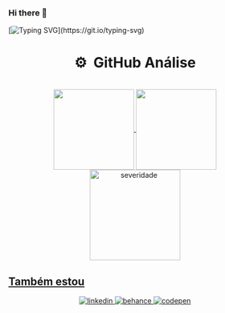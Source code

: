### Hi there 👋
[![Typing SVG](https://readme-typing-svg.herokuapp.com?color=%AD0DD9&width=450&lines=Ol%C3%A1%2C+meu+nome+%C3%A9+Severo!;Seja+muito+bem-vindo(a)+por+aqui.)](https://git.io/typing-svg)

<!-- ## Github Stats  
<div>
    <img height="180em" align="right" src="https://github-readme-stats.vercel.app/api/top-langs?username=severidade&show_icons=true&locale=en&layout=compact" alt="severidade" />
    <img height="180em" src="https://github-readme-stats.vercel.app/api?username=severidade&show_icons=true&locale=en" alt="severidade" />
    <img height="180em" src="https://github-readme-streak-stats.herokuapp.com/?user=severidade&" alt="severidade" />
<div> -->
    
    
<div align="center">
    <h1> ⚙️ &nbsp;GitHub Análise </h1>
    <br>
    <a href="https://github.com/severidade">
    <img align="center" height="160rem" src="https://github-readme-stats.vercel.app/api?username=severidade&show_icons=true&theme=dracula&include_all_commits=true&count_private=true"/>
    <img align="center" height="160rem" src="https://github-readme-stats.vercel.app/api/top-langs/?username=severidade&layout=compact&langs_count=7&theme=dracula"/>
    <img height="180em" src="https://github-readme-streak-stats.herokuapp.com/?user=severidade&layout=compact&langs_count=7&theme=dracula" alt="severidade" />
</div>


## Também estou 
<div align="center">
<a href="https://www.linkedin.com/in/severidade/" target="_blank">
<img src=https://img.shields.io/badge/linkedin-%231E77B5.svg?&style=for-the-badge&logo=linkedin&logoColor=white alt=linkedin style="margin-bottom: 5px;" />
</a>
<a href="https://www.behance.net/severidade" target="_blank">
<img src=https://img.shields.io/badge/behance-%23191919.svg?&style=for-the-badge&logo=behance&logoColor=white alt=behance style="margin-bottom: 5px;" />
</a>
<a href="https://codepen.io/severidade" target="_blank">
<img src=https://img.shields.io/badge/codepen-%23131417.svg?&style=for-the-badge&logo=codepen&logoColor=white alt=codepen style="margin-bottom: 5px;" />
</a>  
</div>



<!--
**severidade/severidade** is a ✨ _special_ ✨ repository because its `README.md` (this file) appears on your GitHub profile.

<div align="center">
  <a href="https://github.com/severidade">
  <img height="180em" src="https://github-readme-stats.vercel.app/api?username=vitoriacst&show_icons=true&theme=tokyonight&include_all_commits=true&count_private=true"/>
  <img height="180em" src="https://github-readme-stats.vercel.app/api/top-langs/?username=vitoriacst&layout=compact&langs_count=7&theme=tokyonight"/>
<p align="center" ><img src="https://github-readme-streak-stats.herokuapp.com/?user=vitoriacst&theme=tokyonight" alt="vitoriacst" /></p>
</div>
  

<br/>  

Here are some ideas to get you started:

- 🔭 I’m currently working on ...
- 🌱 I’m currently learning ...
- 👯 I’m looking to collaborate on ...
- 🤔 I’m looking for help with ...
- 💬 Ask me about ...
- 📫 How to reach me: ...
- 😄 Pronouns: ...
- ⚡ Fun fact: ...
-->
